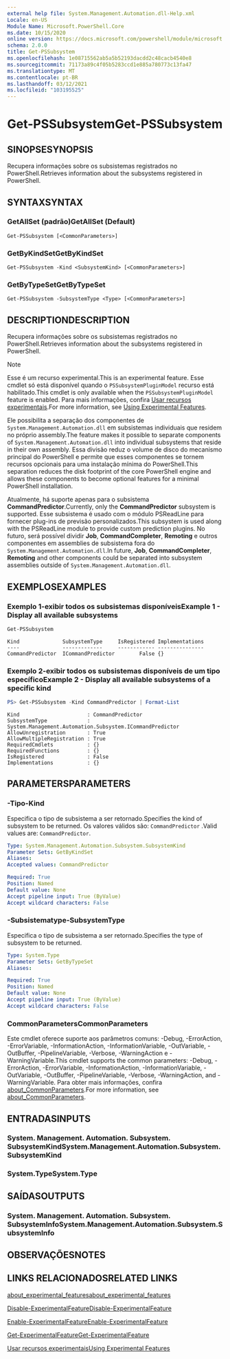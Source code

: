 ```yaml
---
external help file: System.Management.Automation.dll-Help.xml
Locale: en-US
Module Name: Microsoft.PowerShell.Core
ms.date: 10/15/2020
online version: https://docs.microsoft.com/powershell/module/microsoft.powershell.core/get-pssubsystem?view=powershell-7.1&WT.mc_id=ps-gethelp
schema: 2.0.0
title: Get-PSSubsystem
ms.openlocfilehash: 1e08715562ab5a5b52193dacdd2c48cacb4540e8
ms.sourcegitcommit: 71173a89c4f05b5283ccd1e885a780773c13fa47
ms.translationtype: MT
ms.contentlocale: pt-BR
ms.lasthandoff: 03/12/2021
ms.locfileid: "103195525"
---
```

# <span data-ttu-id="c3d4b-102">Get-PSSubsystem</span><span class="sxs-lookup"><span data-stu-id="c3d4b-102">Get-PSSubsystem</span></span>

## <span data-ttu-id="c3d4b-103">SINOPSE</span><span class="sxs-lookup"><span data-stu-id="c3d4b-103">SYNOPSIS</span></span>
<span data-ttu-id="c3d4b-104">Recupera informações sobre os subsistemas registrados no PowerShell.</span><span class="sxs-lookup"><span data-stu-id="c3d4b-104">Retrieves information about the subsystems registered in PowerShell.</span></span>

## <span data-ttu-id="c3d4b-105">SYNTAX</span><span class="sxs-lookup"><span data-stu-id="c3d4b-105">SYNTAX</span></span>

### <span data-ttu-id="c3d4b-106">GetAllSet (padrão)</span><span class="sxs-lookup"><span data-stu-id="c3d4b-106">GetAllSet (Default)</span></span>

```
Get-PSSubsystem [<CommonParameters>]
```

### <span data-ttu-id="c3d4b-107">GetByKindSet</span><span class="sxs-lookup"><span data-stu-id="c3d4b-107">GetByKindSet</span></span>

```
Get-PSSubsystem -Kind <SubsystemKind> [<CommonParameters>]
```

### <span data-ttu-id="c3d4b-108">GetByTypeSet</span><span class="sxs-lookup"><span data-stu-id="c3d4b-108">GetByTypeSet</span></span>

```
Get-PSSubsystem -SubsystemType <Type> [<CommonParameters>]
```

## <span data-ttu-id="c3d4b-109">DESCRIPTION</span><span class="sxs-lookup"><span data-stu-id="c3d4b-109">DESCRIPTION</span></span>

<span data-ttu-id="c3d4b-110">Recupera informações sobre os subsistemas registrados no PowerShell.</span><span class="sxs-lookup"><span data-stu-id="c3d4b-110">Retrieves information about the subsystems registered in PowerShell.</span></span>

> [!NOTE]
> <span data-ttu-id="c3d4b-111">Esse é um recurso experimental.</span><span class="sxs-lookup"><span data-stu-id="c3d4b-111">This is an experimental feature.</span></span> <span data-ttu-id="c3d4b-112">Esse cmdlet só está disponível quando o `PSSubsystemPluginModel` recurso está habilitado.</span><span class="sxs-lookup"><span data-stu-id="c3d4b-112">This cmdlet is only available when the `PSSubsystemPluginModel` feature is enabled.</span></span> <span data-ttu-id="c3d4b-113">Para mais informações, confira [Usar recursos experimentais](/powershell/scripting/learn/experimental-features).</span><span class="sxs-lookup"><span data-stu-id="c3d4b-113">For more information, see [Using Experimental Features](/powershell/scripting/learn/experimental-features).</span></span>

<span data-ttu-id="c3d4b-114">Ele possibilita a separação dos componentes de `System.Management.Automation.dll` em subsistemas individuais que residem no próprio assembly.</span><span class="sxs-lookup"><span data-stu-id="c3d4b-114">The feature makes it possible to separate components of `System.Management.Automation.dll` into individual subsystems that reside in their own assembly.</span></span> <span data-ttu-id="c3d4b-115">Essa divisão reduz o volume de disco do mecanismo principal do PowerShell e permite que esses componentes se tornem recursos opcionais para uma instalação mínima do PowerShell.</span><span class="sxs-lookup"><span data-stu-id="c3d4b-115">This separation reduces the disk footprint of the core PowerShell engine and allows these components to become optional features for a minimal PowerShell installation.</span></span>

<span data-ttu-id="c3d4b-116">Atualmente, há suporte apenas para o subsistema **CommandPredictor**.</span><span class="sxs-lookup"><span data-stu-id="c3d4b-116">Currently, only the **CommandPredictor** subsystem is supported.</span></span> <span data-ttu-id="c3d4b-117">Esse subsistema é usado com o módulo PSReadLine para fornecer plug-ins de previsão personalizados.</span><span class="sxs-lookup"><span data-stu-id="c3d4b-117">This subsystem is used along with the PSReadLine module to provide custom prediction plugins.</span></span> <span data-ttu-id="c3d4b-118">No futuro, será possível dividir **Job**, **CommandCompleter**, **Remoting** e outros componentes em assemblies de subsistema fora do `System.Management.Automation.dll`.</span><span class="sxs-lookup"><span data-stu-id="c3d4b-118">In future, **Job**, **CommandCompleter**, **Remoting** and other components could be separated into subsystem assemblies outside of `System.Management.Automation.dll`.</span></span>

## <span data-ttu-id="c3d4b-119">EXEMPLOS</span><span class="sxs-lookup"><span data-stu-id="c3d4b-119">EXAMPLES</span></span>

### <span data-ttu-id="c3d4b-120">Exemplo 1-exibir todos os subsistemas disponíveis</span><span class="sxs-lookup"><span data-stu-id="c3d4b-120">Example 1 - Display all available subsystems</span></span>

```powershell
Get-PSSubsystem
```

```Output
Kind              SubsystemType     IsRegistered Implementations
----              -------------     ------------ ---------------
CommandPredictor  ICommandPredictor        False {}
```

### <span data-ttu-id="c3d4b-121">Exemplo 2-exibir todos os subsistemas disponíveis de um tipo específico</span><span class="sxs-lookup"><span data-stu-id="c3d4b-121">Example 2 - Display all available subsystems of a specific kind</span></span>

```powershell
PS> Get-PSSubsystem -Kind CommandPredictor | Format-List
```

```Output
Kind                      : CommandPredictor
SubsystemType             : System.Management.Automation.Subsystem.ICommandPredictor
AllowUnregistration       : True
AllowMultipleRegistration : True
RequiredCmdlets           : {}
RequiredFunctions         : {}
IsRegistered              : False
Implementations           : {}
```

## <span data-ttu-id="c3d4b-122">PARAMETERS</span><span class="sxs-lookup"><span data-stu-id="c3d4b-122">PARAMETERS</span></span>

### <span data-ttu-id="c3d4b-123">-Tipo</span><span class="sxs-lookup"><span data-stu-id="c3d4b-123">-Kind</span></span>


<span data-ttu-id="c3d4b-124">Especifica o tipo de subsistema a ser retornado.</span><span class="sxs-lookup"><span data-stu-id="c3d4b-124">Specifies the kind of subsystem to be returned.</span></span> <span data-ttu-id="c3d4b-125">Os valores válidos são: `CommandPredictor` .</span><span class="sxs-lookup"><span data-stu-id="c3d4b-125">Valid values are: `CommandPredictor`.</span></span>

```yaml
Type: System.Management.Automation.Subsystem.SubsystemKind
Parameter Sets: GetByKindSet
Aliases:
Accepted values: CommandPredictor

Required: True
Position: Named
Default value: None
Accept pipeline input: True (ByValue)
Accept wildcard characters: False
```

### <span data-ttu-id="c3d4b-126">-Subsistematype</span><span class="sxs-lookup"><span data-stu-id="c3d4b-126">-SubsystemType</span></span>

<span data-ttu-id="c3d4b-127">Especifica o tipo de subsistema a ser retornado.</span><span class="sxs-lookup"><span data-stu-id="c3d4b-127">Specifies the type of subsystem to be returned.</span></span>

```yaml
Type: System.Type
Parameter Sets: GetByTypeSet
Aliases:

Required: True
Position: Named
Default value: None
Accept pipeline input: True (ByValue)
Accept wildcard characters: False
```

### <span data-ttu-id="c3d4b-128">CommonParameters</span><span class="sxs-lookup"><span data-stu-id="c3d4b-128">CommonParameters</span></span>

<span data-ttu-id="c3d4b-129">Este cmdlet oferece suporte aos parâmetros comuns: -Debug, -ErrorAction, -ErrorVariable, -InformationAction, -InformationVariable, -OutVariable, -OutBuffer, -PipelineVariable, -Verbose, -WarningAction e -WarningVariable.</span><span class="sxs-lookup"><span data-stu-id="c3d4b-129">This cmdlet supports the common parameters: -Debug, -ErrorAction, -ErrorVariable, -InformationAction, -InformationVariable, -OutVariable, -OutBuffer, -PipelineVariable, -Verbose, -WarningAction, and -WarningVariable.</span></span> <span data-ttu-id="c3d4b-130">Para obter mais informações, confira [about_CommonParameters](http://go.microsoft.com/fwlink/?LinkID=113216).</span><span class="sxs-lookup"><span data-stu-id="c3d4b-130">For more information, see [about_CommonParameters](http://go.microsoft.com/fwlink/?LinkID=113216).</span></span>

## <span data-ttu-id="c3d4b-131">ENTRADAS</span><span class="sxs-lookup"><span data-stu-id="c3d4b-131">INPUTS</span></span>

### <span data-ttu-id="c3d4b-132">System. Management. Automation. Subsystem. SubsystemKind</span><span class="sxs-lookup"><span data-stu-id="c3d4b-132">System.Management.Automation.Subsystem.SubsystemKind</span></span>

### <span data-ttu-id="c3d4b-133">System.Type</span><span class="sxs-lookup"><span data-stu-id="c3d4b-133">System.Type</span></span>

## <span data-ttu-id="c3d4b-134">SAÍDAS</span><span class="sxs-lookup"><span data-stu-id="c3d4b-134">OUTPUTS</span></span>

### <span data-ttu-id="c3d4b-135">System. Management. Automation. Subsystem. SubsystemInfo</span><span class="sxs-lookup"><span data-stu-id="c3d4b-135">System.Management.Automation.Subsystem.SubsystemInfo</span></span>

## <span data-ttu-id="c3d4b-136">OBSERVAÇÕES</span><span class="sxs-lookup"><span data-stu-id="c3d4b-136">NOTES</span></span>

## <span data-ttu-id="c3d4b-137">LINKS RELACIONADOS</span><span class="sxs-lookup"><span data-stu-id="c3d4b-137">RELATED LINKS</span></span>

[<span data-ttu-id="c3d4b-138">about_experimental_features</span><span class="sxs-lookup"><span data-stu-id="c3d4b-138">about_experimental_features</span></span>](about/about_experimental_features.md)

[<span data-ttu-id="c3d4b-139">Disable-ExperimentalFeature</span><span class="sxs-lookup"><span data-stu-id="c3d4b-139">Disable-ExperimentalFeature</span></span>](Disable-ExperimentalFeature.md)

[<span data-ttu-id="c3d4b-140">Enable-ExperimentalFeature</span><span class="sxs-lookup"><span data-stu-id="c3d4b-140">Enable-ExperimentalFeature</span></span>](Get-ExperimentalFeature.md)

[<span data-ttu-id="c3d4b-141">Get-ExperimentalFeature</span><span class="sxs-lookup"><span data-stu-id="c3d4b-141">Get-ExperimentalFeature</span></span>](Get-ExperimentalFeature.md)

[<span data-ttu-id="c3d4b-142">Usar recursos experimentais</span><span class="sxs-lookup"><span data-stu-id="c3d4b-142">Using Experimental Features</span></span>](/powershell/scripting/learn/experimental-features)
